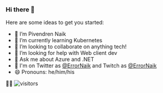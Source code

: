 ### Hi there 👋

<!--
**pivendren/pivendren** is a ✨ _special_ ✨ repository because its `README.md` (this file) appears on your GitHub profile.
-->
Here are some ideas to get you started:

- 🔭 I’m Pivendren Naik
- 🌱 I’m currently learning Kubernetes
- 👯 I’m looking to collaborate on anything tech!
- 🤔 I’m looking for help with Web client dev
- 💬 Ask me about Azure and .NET
- 🐤 I'm on Twitter as [@ErrorNaik](https://twitter.com/ErrorNaik) and Twitch as [@ErrorNaik](https://www.twitch.tv/errornaik)
- 😄 Pronouns: he/him/his

🙋‍♂️ ![visitors](https://visitor-badge.glitch.me/badge?page_id=pivendren.pivendren)
